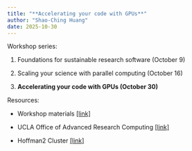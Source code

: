 ```yaml
---
title: "**Accelerating your code with GPUs**"
author: "Shao-Ching Huang"
date: 2025-10-30
---
```


Workshop series:

1. Foundations for sustainable research software (October 9)

2. Scaling your science with parallel computing (October 16)

3. **Accelerating your code with GPUs (October 30)**




Resources:

- Workshop materials [[link]](https://github.com/schuang/advanced-python-series)

- UCLA Office of Advanced Research Computing [[link]](https://oarc.ucla.edu/contact)

- Hoffman2 Cluster [[link]](https://www.hoffman2.idre.ucla.edu)

